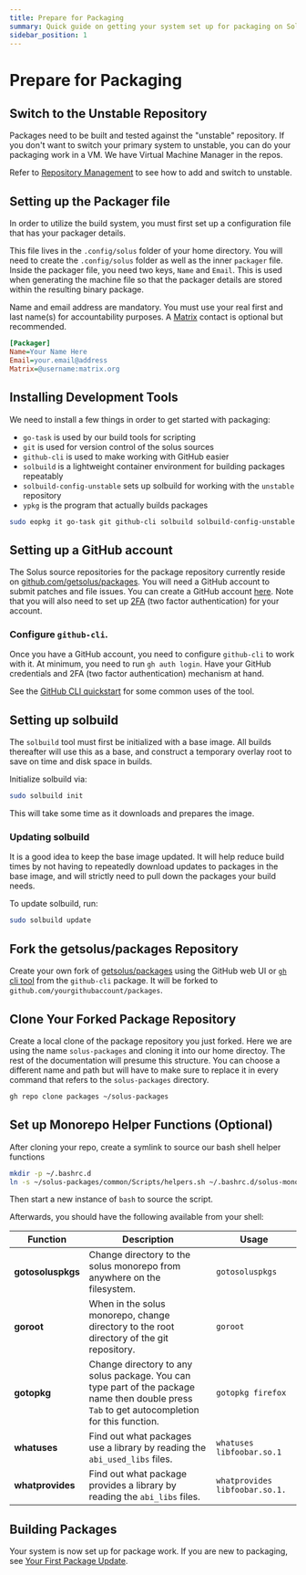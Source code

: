 ```yaml
---
title: Prepare for Packaging
summary: Quick guide on getting your system set up for packaging on Solus
sidebar_position: 1
---
```


# Prepare for Packaging

## Switch to the Unstable Repository

Packages need to be built and tested against the "unstable" repository. If you don't want to switch your primary system to unstable, you can do your packaging work in a VM. We have Virtual Machine Manager in the repos.

Refer to [Repository Management](/docs/user/package-management/repo-management) to see how to add and switch to unstable.

## Setting up the Packager file

In order to utilize the build system, you must first set up a configuration file that has your packager details.

This file lives in the `.config/solus` folder of your home directory. You will need to create the `.config/solus` folder as well as the inner `packager` file. Inside the packager file, you need two keys, `Name` and `Email`. This is used when generating the machine file so that the packager details are stored within the resulting binary package.

Name and email address are mandatory. You must use your real first and last name(s) for accountability purposes.
A [Matrix](/docs/user/contributing/getting-involved#matrix-chat) contact is optional but recommended.

```ini
[Packager]
Name=Your Name Here
Email=your.email@address
Matrix=@username:matrix.org
```

## Installing Development Tools

We need to install a few things in order to get started with packaging:

- `go-task` is used by our build tools for scripting
- `git` is used for version control of the solus sources
- `github-cli` is used to make working with GitHub easier
- `solbuild` is a lightweight container environment for building packages repeatably
- `solbuild-config-unstable` sets up solbuild for working with the `unstable` repository
- `ypkg` is the program that actually builds packages

```bash
sudo eopkg it go-task git github-cli solbuild solbuild-config-unstable ypkg
```

## Setting up a GitHub account

The Solus source repositories for the package repository currently reside on [github.com/getsolus/packages](https://github.com/getsolus/packages). You will need a GitHub account to submit patches and file issues. You can create a GitHub account [here](https://github.com/signup). Note that you will also need to set up [2FA](https://docs.github.com/en/authentication/securing-your-account-with-two-factor-authentication-2fa) (two factor authentication) for your account.

### Configure `github-cli`.

Once you have a GitHub account, you need to configure `github-cli` to work with it. At minimum, you need to run `gh auth login`. Have your GitHub credentials and 2FA (two factor authentication) mechanism at hand.

See the [GitHub CLI quickstart](https://docs.github.com/en/github-cli/github-cli/quickstart) for some common uses of the tool.

## Setting up solbuild

The `solbuild` tool must first be initialized with a base image. All builds thereafter will use this as a base, and construct a temporary overlay root to save on time and disk space in builds.

Initialize solbuild via:

```bash
sudo solbuild init
```

This will take some time as it downloads and prepares the image.

### Updating solbuild

It is a good idea to keep the base image updated. It will help reduce build times by not having to repeatedly download updates to packages in the base image, and will strictly need to pull down the packages your build needs.

To update solbuild, run:

```bash
sudo solbuild update
```

## Fork the getsolus/packages Repository

Create your own fork of [getsolus/packages](https://github.com/getsolus/packages) using the GitHub web UI or [`gh` cli tool](https://cli.github.com/manual/gh_repo_fork) from the `github-cli` package. It will be forked to `github.com/yourgithubaccount/packages`.

## Clone Your Forked Package Repository

Create a local clone of the package repository you just forked. Here we are using the name `solus-packages` and cloning it into our home directoy. The rest of the documentation will presume this structure. You can choose a different name and path but will have to make sure to replace it in every command that refers to the `solus-packages` directory.

```bash
gh repo clone packages ~/solus-packages
```

## Set up Monorepo Helper Functions (Optional)

After cloning your repo, create a symlink to source our bash shell helper functions

```bash
mkdir -p ~/.bashrc.d
ln -s ~/solus-packages/common/Scripts/helpers.sh ~/.bashrc.d/solus-monorepo-helpers.sh
```

Then start a new instance of `bash` to source the script.

Afterwards, you should have the following available from your shell:

| Function          | Description | Usage                                                                                                                                                                                                          |
| ----------------- | -------------------------------------------------------------------------------------------------- | ---------- |
| **gotosoluspkgs** | Change directory to the solus monorepo from anywhere on the filesystem. | `gotosoluspkgs`
| **goroot**        | When in the solus monorepo, change directory to the root directory of the git repository. | `goroot`
| **gotopkg**       | Change directory to any solus package. You can type part of the package name then double press `Tab` to get autocompletion for this function. | `gotopkg firefox`
| **whatuses**      | Find out what packages use a library by reading the `abi_used_libs` files. | `whatuses libfoobar.so.1`
| **whatprovides**  | Find out what package provides a library by reading the `abi_libs` files. | `whatprovides libfoobar.so.1.`

## Building Packages

Your system is now set up for package work.
If you are new to packaging, see [Your First Package Update](your-first-package-update.md).

